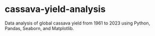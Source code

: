 # cassava-yield-analysis
Data analysis of global cassava yield from 1961 to 2023 using Python, Pandas, Seaborn, and Matplotlib.
